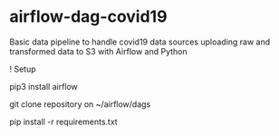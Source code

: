 # airflow-dag-covid19
Basic data pipeline to handle covid19 data sources uploading raw and transformed data to S3 with Airflow and Python

! Setup

pip3 install airflow

git clone repository on ~/airflow/dags

pip install -r requirements.txt


